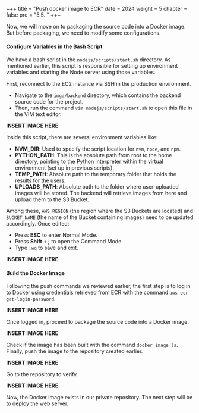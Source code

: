 +++
title = "Push docker image to ECR"
date = 2024
weight = 5
chapter = false
pre = "5.5. "
+++

Now, we will move on to packaging the source code into a Docker image. But before packaging, we need to modify some configurations.

#### Configure Variables in the Bash Script

We have a bash script in the `nodejs/scripts/start.sh` directory. As mentioned earlier, this script is responsible for setting up environment variables and starting the Node server using those variables.

First, reconnect to the EC2 instance via SSH in the production environment.

- Navigate to the `imga/backend` directory, which contains the backend source code for the project.
- Then, run the command `vim nodejs/scripts/start.sh` to open this file in the VIM text editor.

**INSERT IMAGE HERE**

Inside this script, there are several environment variables like:

- **NVM_DIR**: Used to specify the script location for `nvm`, `node`, and `npm`.
- **PYTHON_PATH**: This is the absolute path from root to the home directory, pointing to the Python interpreter within the virtual environment (set up in previous scripts).
- **TEMP_PATH**: Absolute path to the temporary folder that holds the results for the users.
- **UPLOADS_PATH**: Absolute path to the folder where user-uploaded images will be stored. The backend will retrieve images from here and upload them to the S3 Bucket.

Among these, `AWS_REGION` (the region where the S3 Buckets are located) and `BUCKET_NAME` (the name of the Bucket containing images) need to be updated accordingly. Once edited:

- Press **ESC** to enter Normal Mode.
- Press **Shift + ;** to open the Command Mode.
- Type `:wq` to save and exit.

**INSERT IMAGE HERE**

#### Build the Docker Image

Following the push commands we reviewed earlier, the first step is to log in to Docker using credentials retrieved from ECR with the command `aws ecr get-login-password`.

**INSERT IMAGE HERE**

Once logged in, proceed to package the source code into a Docker image.

**INSERT IMAGE HERE**

Check if the image has been built with the command `docker image ls`. Finally, push the image to the repository created earlier.

**INSERT IMAGE HERE**

Go to the repository to verify.

**INSERT IMAGE HERE**

Now, the Docker image exists in our private repository. The next step will be to deploy the web server.
